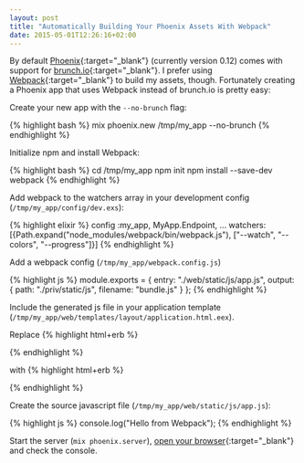 ```yaml
---
layout: post
title: "Automatically Building Your Phoenix Assets With Webpack"
date: 2015-05-01T12:26:16+02:00
---
```


By default [Phoenix](http://www.phoenixframework.org/){:target="_blank"} (currently version 0.12) comes with support for [brunch.io](http://brunch.io/){:target="_blank"}.
I prefer using [Webpack](https://webpack.github.io/){:target="_blank"} to build my assets, though.
Fortunately creating a Phoenix app that uses Webpack instead of brunch.io is pretty easy:

Create your new app with the `--no-brunch` flag:

{% highlight bash %}
mix phoenix.new /tmp/my_app --no-brunch
{% endhighlight %}

Initialize npm and install Webpack:

{% highlight bash %}
cd /tmp/my_app
npm init
npm install --save-dev webpack
{% endhighlight %}

Add webpack to the watchers array in your development config (`/tmp/my_app/config/dev.exs`):

{% highlight elixir %}
config :my_app, MyApp.Endpoint,
  ...
  watchers: [{Path.expand("node_modules/webpack/bin/webpack.js"), ["--watch", "--colors", "--progress"]}]
{% endhighlight %}

Add a webpack config (`/tmp/my_app/webpack.config.js`)

{% highlight js %}
module.exports = {
    entry: "./web/static/js/app.js",
    output: {
        path: "./priv/static/js",
        filename: "bundle.js"
    }
};
{% endhighlight %}

Include the generated js file in your application template (`/tmp/my_app/web/templates/layout/application.html.eex`).

Replace
{% highlight html+erb %}
<script src="<%= static_path(@conn, "/js/app.js") %>"></script>
<script>require("web/static/js/app")</script>
{% endhighlight %}

with
{% highlight html+erb %}
<script src="<%= static_path(@conn, "/js/bundle.js") %>"></script>
{% endhighlight %}

Create the source javascript file (`/tmp/my_app/web/static/js/app.js`):

{% highlight js %}
console.log("Hello from Webpack");
{% endhighlight %}

Start the server (`mix phoenix.server`), [open your browser](http://localhost:4000/){:target="_blank"} and check the console.
